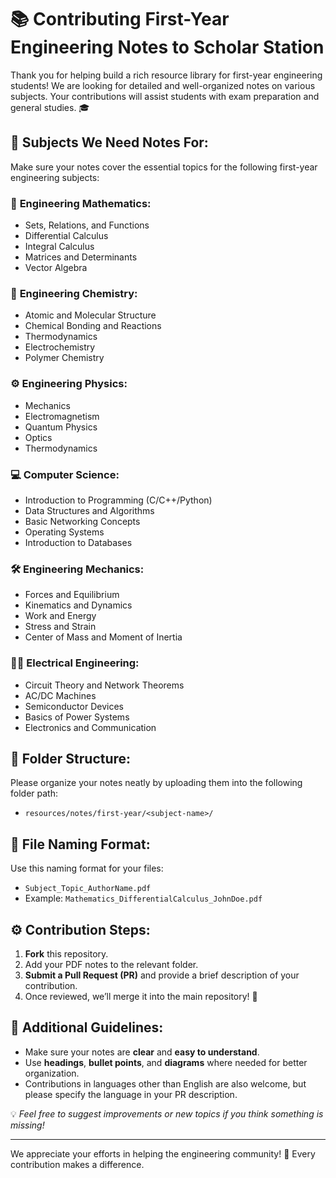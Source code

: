# 📚 Contributing First-Year Engineering Notes to Scholar Station

Thank you for helping build a rich resource library for first-year engineering students! We are looking for detailed and well-organized notes on various subjects. Your contributions will assist students with exam preparation and general studies. 🎓

## 📝 Subjects We Need Notes For:
Make sure your notes cover the essential topics for the following first-year engineering subjects:

### 📐 **Engineering Mathematics**:
   - Sets, Relations, and Functions
   - Differential Calculus
   - Integral Calculus
   - Matrices and Determinants
   - Vector Algebra

### 🧪 **Engineering Chemistry**:
   - Atomic and Molecular Structure
   - Chemical Bonding and Reactions
   - Thermodynamics
   - Electrochemistry
   - Polymer Chemistry

### ⚙️ **Engineering Physics**:
   - Mechanics
   - Electromagnetism
   - Quantum Physics
   - Optics
   - Thermodynamics

### 💻 **Computer Science**:
   - Introduction to Programming (C/C++/Python)
   - Data Structures and Algorithms
   - Basic Networking Concepts
   - Operating Systems
   - Introduction to Databases

### 🛠️ **Engineering Mechanics**:
   - Forces and Equilibrium
   - Kinematics and Dynamics
   - Work and Energy
   - Stress and Strain
   - Center of Mass and Moment of Inertia

### 🧑‍🔧 **Electrical Engineering**:
   - Circuit Theory and Network Theorems
   - AC/DC Machines
   - Semiconductor Devices
   - Basics of Power Systems
   - Electronics and Communication

## 📂 **Folder Structure**:
Please organize your notes neatly by uploading them into the following folder path:
   - `resources/notes/first-year/<subject-name>/`

## 🔖 **File Naming Format**:
Use this naming format for your files:
   - `Subject_Topic_AuthorName.pdf`
   - Example: `Mathematics_DifferentialCalculus_JohnDoe.pdf`

## ⚙️ **Contribution Steps**:
1. **Fork** this repository.
2. Add your PDF notes to the relevant folder.
3. **Submit a Pull Request (PR)** and provide a brief description of your contribution.
4. Once reviewed, we’ll merge it into the main repository! 🎉

## 📢 **Additional Guidelines**:
- Make sure your notes are **clear** and **easy to understand**.
- Use **headings**, **bullet points**, and **diagrams** where needed for better organization.
- Contributions in languages other than English are also welcome, but please specify the language in your PR description.

💡 _Feel free to suggest improvements or new topics if you think something is missing!_

---

We appreciate your efforts in helping the engineering community! 🌟 Every contribution makes a difference.

